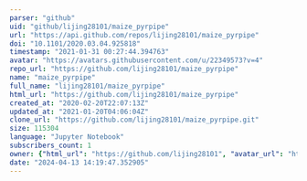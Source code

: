 ```yaml
---
parser: "github"
uid: "github/lijing28101/maize_pyrpipe"
url: "https://api.github.com/repos/lijing28101/maize_pyrpipe"
doi: "10.1101/2020.03.04.925818"
timestamp: "2021-01-31 00:27:44.394763"
avatar: "https://avatars.githubusercontent.com/u/22349573?v=4"
repo_url: "https://github.com/lijing28101/maize_pyrpipe"
name: "maize_pyrpipe"
full_name: "lijing28101/maize_pyrpipe"
html_url: "https://github.com/lijing28101/maize_pyrpipe"
created_at: "2020-02-20T22:07:13Z"
updated_at: "2021-01-20T04:06:04Z"
clone_url: "https://github.com/lijing28101/maize_pyrpipe.git"
size: 115304
language: "Jupyter Notebook"
subscribers_count: 1
owner: {"html_url": "https://github.com/lijing28101", "avatar_url": "https://avatars.githubusercontent.com/u/22349573?v=4", "login": "lijing28101", "type": "User"}
date: "2024-04-13 14:19:47.352905"
---
```

